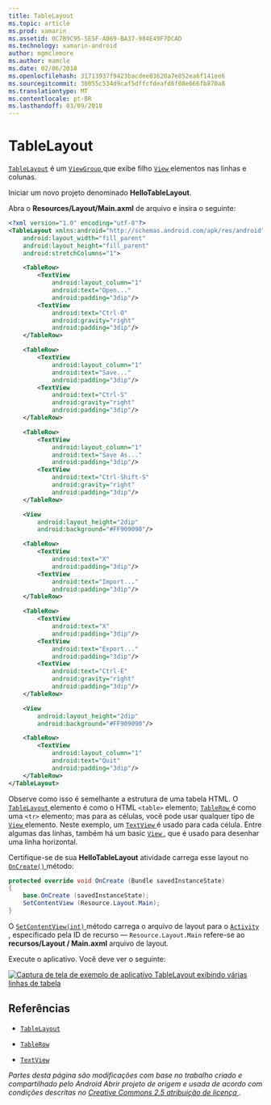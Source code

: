 ```yaml
---
title: TableLayout
ms.topic: article
ms.prod: xamarin
ms.assetid: 0C7B9C95-5E5F-A069-BA37-984E49F7DCAD
ms.technology: xamarin-android
author: mgmclemore
ms.author: mamcle
ms.date: 02/06/2018
ms.openlocfilehash: 31713937f9423bacdee83620a7e852ea6f141ee6
ms.sourcegitcommit: 30055c534d9caf5dffcfdeafd6f08e666fb870a8
ms.translationtype: MT
ms.contentlocale: pt-BR
ms.lasthandoff: 03/09/2018
---
```

# <a name="tablelayout"></a>TableLayout

[`TableLayout`](https://developer.xamarin.com/api/type/Android.Widget.TableLayout/) é um [ `ViewGroup` ](https://developer.xamarin.com/api/type/Android.Views.ViewGroup/) que exibe filho [ `View` ](https://developer.xamarin.com/api/type/Android.Views.View/) elementos nas linhas e colunas.

Iniciar um novo projeto denominado **HelloTableLayout**.

Abra o **Resources/Layout/Main.axml** de arquivo e insira o seguinte:

```xml
<?xml version="1.0" encoding="utf-8"?>
<TableLayout xmlns:android="http://schemas.android.com/apk/res/android"
    android:layout_width="fill_parent"
    android:layout_height="fill_parent"
    android:stretchColumns="1">

    <TableRow>
        <TextView
            android:layout_column="1"
            android:text="Open..."
            android:padding="3dip"/>
        <TextView
            android:text="Ctrl-O"
            android:gravity="right"
            android:padding="3dip"/>
    </TableRow>

    <TableRow>
        <TextView
            android:layout_column="1"
            android:text="Save..."
            android:padding="3dip"/>
        <TextView
            android:text="Ctrl-S"
            android:gravity="right"
            android:padding="3dip"/>
    </TableRow>

    <TableRow>
        <TextView
            android:layout_column="1"
            android:text="Save As..."
            android:padding="3dip"/>
        <TextView
            android:text="Ctrl-Shift-S"
            android:gravity="right"
            android:padding="3dip"/>
    </TableRow>

    <View
        android:layout_height="2dip"
        android:background="#FF909090"/>

    <TableRow>
        <TextView
            android:text="X"
            android:padding="3dip"/>
        <TextView
            android:text="Import..."
            android:padding="3dip"/>
    </TableRow>

    <TableRow>
        <TextView
            android:text="X"
            android:padding="3dip"/>
        <TextView
            android:text="Export..."
            android:padding="3dip"/>
        <TextView
            android:text="Ctrl-E"
            android:gravity="right"
            android:padding="3dip"/>
    </TableRow>

    <View
        android:layout_height="2dip"
        android:background="#FF909090"/>

    <TableRow>
        <TextView
            android:layout_column="1"
            android:text="Quit"
            android:padding="3dip"/>
    </TableRow>
</TableLayout>
```

Observe como isso é semelhante a estrutura de uma tabela HTML. O [ `TableLayout` ](https://developer.xamarin.com/api/type/Android.Widget.TableLayout/) elemento é como o HTML `<table>` elemento; [ `TableRow` ](https://developer.xamarin.com/api/type/Android.Widget.TableRow/) é como uma `<tr>` elemento; mas para as células, você pode usar qualquer tipo de [ `View` ](https://developer.xamarin.com/api/type/Android.Views.View/) elemento. Neste exemplo, um [ `TextView` ](https://developer.xamarin.com/api/type/Android.Widget.TextView/) é usado para cada célula. Entre algumas das linhas, também há um basic [ `View` ](https://developer.xamarin.com/api/type/Android.Views.View/), que é usado para desenhar uma linha horizontal.

Certifique-se de sua **HelloTableLayout** atividade carrega esse layout no [ `OnCreate()` ](https://developer.xamarin.com/api/member/Android.App.Activity.OnCreate/p/Android.OS.Bundle/) método:

```csharp
protected override void OnCreate (Bundle savedInstanceState)
{
    base.OnCreate (savedInstanceState);
    SetContentView (Resource.Layout.Main);
}
```

O [ `SetContentView(int)` ](https://developer.xamarin.com/api/member/Android.App.Activity.SetContentView/(System.Int32)) método carrega o arquivo de layout para o [ `Activity` ](https://developer.xamarin.com/api/type/Android.App.Activity/), especificado pela ID de recurso &mdash; `Resource.Layout.Main` refere-se ao **recursos/Layout / Main.axml** arquivo de layout.

Execute o aplicativo. Você deve ver o seguinte:

[![Captura de tela de exemplo de aplicativo TableLayout exibindo várias linhas de tabela](table-layout-images/helloviews3.png)](table-layout-images/helloviews3.png#lightbox)



## <a name="references"></a>Referências

-   [`TableLayout`](https://developer.xamarin.com/api/type/Android.Widget.TableLayout/) 

-   [`TableRow`](https://developer.xamarin.com/api/type/Android.Widget.TableRow/) 

-   [`TextView`](https://developer.xamarin.com/api/type/Android.Widget.TextView/) 

*Partes desta página são modificações com base no trabalho criado e compartilhado pelo Android Abrir projeto de origem e usada de acordo com condições descritas no*
[*Creative Commons 2.5 atribuição de licença* ](http://creativecommons.org/licenses/by/2.5/).
